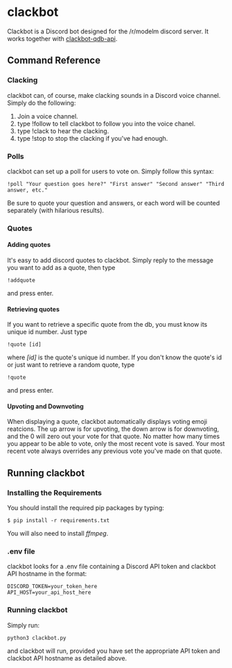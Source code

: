 # clackbot

Clackbot is a Discord bot designed for the /r/modelm discord server. It works together with 
[clackbot-qdb-api](https://github.com/doopqoob/clackbot-qdb-api).

## Command Reference

### Clacking
clackbot can, of course, make clacking sounds in a Discord voice channel. Simply do the following:
1. Join a voice channel.
2. type !follow to tell clackbot to follow you into the voice chanel.
3. type !clack to hear the clacking.
4. type !stop to stop the clacking if you've had enough.

### Polls
clackbot can set up a poll for users to vote on. Simply follow this syntax:

    !poll "Your question goes here?" "First answer" "Second answer" "Third answer, etc."

Be sure to quote your question and answers, or each word will be counted separately (with hilarious results).

### Quotes
#### Adding quotes
It's easy to add discord quotes to clackbot. Simply reply to the message you want to add as a quote, then type

    !addquote

and press enter.

#### Retrieving quotes
If you want to retrieve a specific quote from the db, you must know its unique id number. Just type
    
    !quote [id]
    
where _[id]_ is the quote's unique id number. If you don't know the quote's id or just want to retrieve a random quote,
type

    !quote

and press enter.

#### Upvoting and Downvoting
When displaying a quote, clackbot automatically displays voting emoji reatcions. The up arrow is for upvoting, the down 
arrow is for downvoting, and the 0 will zero out your vote for that quote. No matter how many times you appear to be 
able to vote, only the most recent vote is saved. Your most recent vote always overrides any previous vote you've made
on that quote. 

## Running clackbot
### Installing the Requirements

You should install the required pip packages by typing:

    $ pip install -r requirements.txt

You will also need to install _ffmpeg_.

### .env file
clackbot looks for a .env file containing a Discord API token and clackbot API hostname in the format:

    DISCORD_TOKEN=your_token_here
    API_HOST=your_api_host_here

### Running clackbot

Simply run:

    python3 clackbot.py

and clackbot will run, provided you have set the appropriate API token and clackbot API hostname as detailed above.